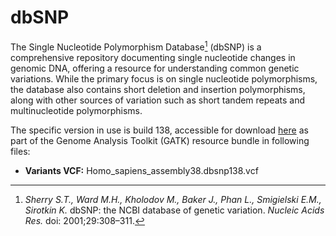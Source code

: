
# dbSNP

The Single Nucleotide Polymorphism Database[^1] (dbSNP) is a comprehensive repository documenting single nucleotide changes in genomic DNA, offering a resource for understanding common genetic variations. While the primary focus is on single nucleotide polymorphisms, the database also contains short deletion and insertion polymorphisms, along with other sources of variation such as short tandem repeats and multinucleotide polymorphisms.

The specific version in use is build 138, accessible for download [here](https://console.cloud.google.com/storage/browser/genomics-public-data/resources/broad/hg38/v0/) as part of the Genome Analysis Toolkit (GATK) resource bundle in following files:

- **Variants VCF:** Homo_sapiens_assembly38.dbsnp138.vcf


[^1]: *Sherry S.T., Ward M.H., Kholodov M., Baker J., Phan L., Smigielski E.M., Sirotkin K.* dbSNP: the NCBI database of genetic variation. *Nucleic Acids Res.* doi: 2001;29:308–311.
